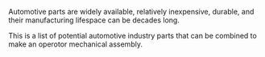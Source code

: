 Automotive parts are widely available, relatively inexpensive, durable, and their manufacturing lifespace can be decades long. 

This is a list of potential automotive industry parts that can be combined to make an operotor mechanical assembly.
